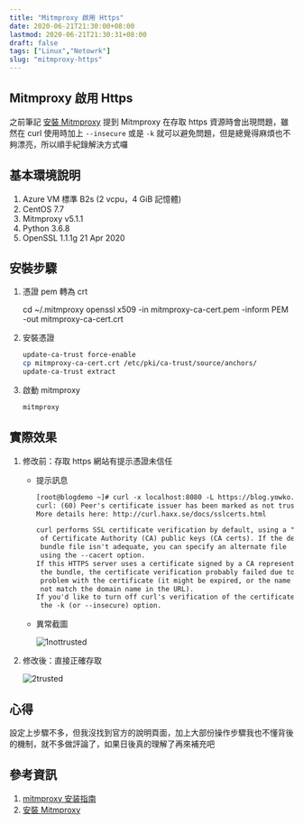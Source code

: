 ```yaml
---
title: "Mitmproxy 啟用 Https"
date: 2020-06-21T21:30:00+08:00
lastmod: 2020-06-21T21:30:31+08:00
draft: false
tags: ["Linux","Netowrk"]
slug: "mitmproxy-https"
---
```


## Mitmproxy 啟用 Https

之前筆記 [安裝 Mitmproxy](https://blog.yowko.com/mitmproxy) 提到 Mitmproxy 在存取 https 資源時會出現問題，雖然在 curl 使用時加上 `--insecure` 或是 `-k` 就可以避免問題，但是總覺得麻煩也不夠漂亮，所以順手紀錄解決方式囉

## 基本環境說明

1. Azure VM 標準 B2s (2 vcpu，4 GiB 記憶體)
2. CentOS 7.7
3. Mitmproxy v5.1.1
4. Python 3.6.8
5. OpenSSL 1.1.1g  21 Apr 2020

## 安裝步驟

1. 憑證 pem 轉為 crt

    cd ~/.mitmproxy
    openssl x509 -in mitmproxy-ca-cert.pem -inform PEM -out mitmproxy-ca-cert.crt

2. 安裝憑證

    ```bash
    update-ca-trust force-enable
    cp mitmproxy-ca-cert.crt /etc/pki/ca-trust/source/anchors/
    update-ca-trust extract
    ```

3. 啟動 mitmproxy

    ```bash
    mitmproxy
    ```

## 實際效果

1. 修改前：存取 https 網站有提示憑證未信任

    - 提示訊息

        ```txt
        [root@blogdemo ~]# curl -x localhost:8080 -L https://blog.yowko.com
        curl: (60) Peer's certificate issuer has been marked as not trusted by the user.
        More details here: http://curl.haxx.se/docs/sslcerts.html

        curl performs SSL certificate verification by default, using a "bundle"
         of Certificate Authority (CA) public keys (CA certs). If the default
         bundle file isn't adequate, you can specify an alternate file
         using the --cacert option.
        If this HTTPS server uses a certificate signed by a CA represented in
         the bundle, the certificate verification probably failed due to a
         problem with the certificate (it might be expired, or the name might
         not match the domain name in the URL).
        If you'd like to turn off curl's verification of the certificate, use
         the -k (or --insecure) option.
        ```

    - 異常截圖

        ![1nottrusted](https://user-images.githubusercontent.com/3851540/85227808-1a303780-b412-11ea-951c-06a6faead52b.jpg)

2. 修改後：直接正確存取

    ![2trusted](https://user-images.githubusercontent.com/3851540/85227809-1b616480-b412-11ea-8474-9a39f46a2aaa.jpg)

## 心得

設定上步驟不多，但我沒找到官方的說明頁面，加上大部份操作步驟我也不懂背後的機制，就不多做評論了，如果日後真的理解了再來補充吧

## 參考資訊

1. [mitmproxy 安装指南](https://zhuanlan.zhihu.com/p/88462295)
2. [安裝 Mitmproxy](https://blog.yowko.com/mitmproxy)
